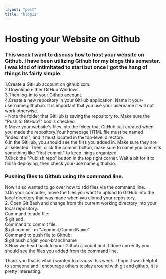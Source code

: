 ```yaml
---
layout: "post"
title: "blog12"
---
```

<h1>Hosting your Website on Github</h1>

<h3>This week I want to discuss how to host your website on Github. I have been utilizing Github for my blogs this semester. I was kind of intimitated to start but once i got the hang of things its fairly simple.</h3>

<p>
1.Create a GitHub account on github.com.<br>
2.Download either GitHub Windows.<br>
3.Then log-in to your Github account.<br>
4.Create a new repository in your GitHub application. Name it your-username.github.io. It is important that you use your username it will not work otherwise. <br>
 - Note the folder that GitHub is saving the repository to. Make sure the "Push to GitHub?" box is checked.<br>
5.Move your website's files into the folder that GitHub just created when you made the repository.Your homepage HTML file must be named "index.html", and it must located in the top-level directory.<br>
6.In the GitHub, you should see the files you added in. Make sure they are all selected. Then, click the commit button, make sure to name you commits something like "first commit" to keep things organized.<br>
7.Click the "Publish repo" button in the top right corner.
Wait a bit for it to finish deploying, then check your-username.github.io. <br>
</p>
<h3>Pushing files to Github using the command line.</h3>

<p>
Now I also wanted to go over how to add files via the command line.<br>
1.On your computer, move the files you want to upload to GitHub into the local directory that was made when you cloned your repository.<br>
2. Open Git Bash and change from the current working directory into your local repository.<br>
Command to add file:<br>
$ git add.<br>
Command to commit file:<br>
$ git commit -m "#commit,CommitName"<br>
Command to push file to Github:<br>
$ git push origin your-branchname<br>
3.Now we head back to your Github account and if done correctly you should see the files you added from the command line.
</p>
Thank you that is what i wanted to discuss this week. I hope it was helpful to someone and i encourage others to play around with git and github, it is pretty interesting. 
